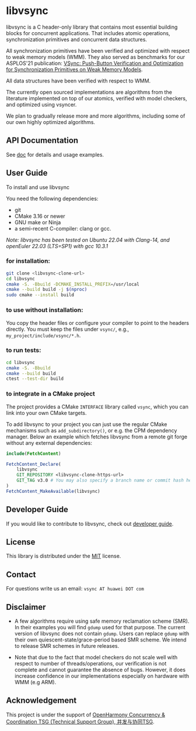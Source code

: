 # libvsync

libvsync is a C header-only library that contains most essential building blocks for concurrent applications.
That includes atomic operations, synchronization primitives and concurrent data structures.

All synchronization primitives have been verified and optimized with respect to weak memory models (WMM).
They also served as benchmarks for our ASPLOS'21 publication:
[VSync: Push-Button Verification and Optimization for Synchronization Primitives on Weak Memory Models](https://dl.acm.org/doi/abs/10.1145/3445814.3446748).

All data structures have been verified with respect to WMM.

The currently open sourced implementations
are algorithms from the literature implemented on top of our atomics, verified with model checkers,
and optimized using vsyncer.

We plan to gradually release more and more algorithms, including some of our own highly optimized algorithms.


## API Documentation
See [doc](doc/api/vsync/README.md) for details and usage examples.

## User Guide

To install and use libvsync

You need the following dependencies:
- git
- CMake 3.16 or newer
- GNU make or Ninja
- a semi-recent C-compiler: clang or gcc.

_Note: libvsync has been tested on Ubuntu 22.04 with Clang-14, and openEuler 22.03 (LTS=SP1) with gcc 10.3.1_


### for installation:

```bash
git clone <libvsync-clone-url>
cd libvsync
cmake -S. -Bbuild -DCMAKE_INSTALL_PREFIX=/usr/local
cmake --build build -j $(nproc)
sudo cmake --install build
```

### to use without installation:
You copy the header files or configure your compiler
to point to the headers directly. You must keep the files under `vsync/`, e.g.,
`my_project/include/vsync/*.h`.

### to run tests:
```bash
cd libvsync
cmake -S. -Bbuild
cmake --build build
ctest --test-dir build
```

### to integrate in a CMake project

The project provides a CMake `INTERFACE` library called `vsync`, which you can link into your own
CMake targets.

To add libvsync to your project you can just use the regular CMake mechanisms such as
`add_subdirectory()`, or e.g. the CPM dependency manager.
Below an example which fetches libvsync from a remote git forge without any external dependencies:

```cmake
include(FetchContent)

FetchContent_Declare(
    libvsync
    GIT_REPOSITORY <libvsync-clone-https-url>
    GIT_TAG v3.0 # You may also specify a branch name or commit hash here.
)
FetchContent_MakeAvailable(libvsync)
```

## Developer Guide

If you would like to contribute to libvsync, check out [developer guide](developer_guide.md).

## License
This library is distributed under the [MIT](LICENSE) license.

## Contact
For questions write us an email: `vsync AT huawei DOT com`

## Disclaimer
- A few algorithms require using safe memory reclamation scheme (SMR). In their examples you will find `gdump` used for that purpose.
The current version of libvsync does not contain `gdump`. Users can replace `gdump` with their own quiescent-state/grace-period based SMR scheme. We intend to release SMR schemes in future releases.

- Note that due to the fact that model checkers do not scale well with respect to number of threads/operations, our verification is not complete and cannot guarantee the absence of bugs. However, it does
increase confidence in our implementations especially on hardware with WMM (e.g ARM).


## Acknowledgement

This project is under the support of [OpenHarmony Concurrency & Coordination TSG (Technical Support Group), 并发与协同TSG][tsg].

[tsg]: https://www.openharmony.cn/techCommittee/aboutTSG
